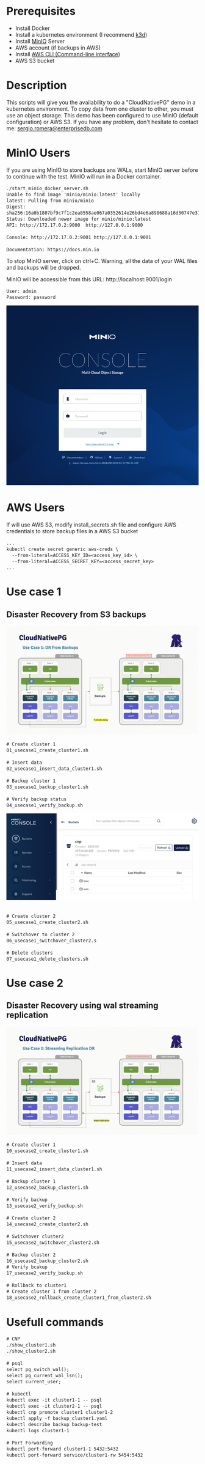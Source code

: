 # Prerequisites
- Install Docker
- Install a kubernetes environment (I recommend [k3d](https://k3d.io/v5.3.0/))
- Install [MinIO](https://min.io/download#/kubernetes) Server
- AWS account (if backups in AWS)
- Install [AWS CLI (Command-line interface)](https://docs.aws.amazon.com/cli/latest/userguide/getting-started-install.html)
- AWS S3 bucket

# Description
This scripts will give you the availability to do a "CloudNativePG" demo in a kubernetes environment.
To copy data from one cluster to other, you must use an object storage. This demo has been configured to use MinIO (default configuration) or AWS S3.
If you have any problem, don't hesitate to contact me: sergio.romera@enterprisedb.com

# MinIO Users
If you are using MinIO to store backups ans WALs, start MinIO server before to continue with the test. MinIO will run in a Docker container.

```
./start_minio_docker_server.sh
Unable to find image 'minio/minio:latest' locally
latest: Pulling from minio/minio
Digest: sha256:16a0b1807bf9c7f1c2ea8558ae067a0352614e26bd4e6a898688a16d30747e31
Status: Downloaded newer image for minio/minio:latest
API: http://172.17.0.2:9000  http://127.0.0.1:9000

Console: http://172.17.0.2:9001 http://127.0.0.1:9001

Documentation: https://docs.min.io
```
To stop MinIO server, click on ctrl+C. Warning, all the data of your WAL files and backups will be dropped.

MinIO will be accessible from this URL: http://localhost:9001/login

```
User: admin
Password: password
```

![](./images/minio_login.png)

# AWS Users
If will use AWS S3, modify install_secrets.sh file and configure AWS credentials to store backup files in a AWS S3 bucket
```
...
kubectl create secret generic aws-creds \
  --from-literal=ACCESS_KEY_ID=<access_key_id> \
  --from-literal=ACCESS_SECRET_KEY=<access_secret_key>
...
```


# Use case 1
## Disaster Recovery from S3 backups
![](./images/cloudnativepg_usecase1.gif)
```
# Create cluster 1
01_usecase1_create_cluster1.sh                       

# Insert data
02_usecase1_insert_data_cluster1.sh                  

# Backup cluster 1
03_usecase1_backup_cluster1.sh                       

# Verify backup status
04_usecase1_verify_backup.sh                         

```
![](./images/minio_bucket_cluster1.png)
```

# Create cluster 2
05_usecase1_create_cluster2.sh                       

# Switchover to cluster 2
06_usecase1_switchover_cluster2.s                    

# Delete clusters
07_usecase1_delete_clusters.sh                       
```

# Use case 2
## Disaster Recovery using wal streaming replication 
![](./images/cloudnativepg_usecase2.gif)

```
# Create cluster 1
10_usecase2_create_cluster1.sh                       

# Insert data
11_usecase2_insert_data_cluster1.sh                  

# Backup cluster 1
12_usecase2_backup_cluster1.sh                       

# Verify backup
13_usecase2_verify_backup.sh                         

# Create cluster 2
14_usecase2_create_cluster2.sh                       

# Switchover cluster2
15_usecase2_switchover_cluster2.sh                   

# Backup cluster 2
16_usecase2_backup_cluster2.sh                       
# Verify bcakup
17_usecase2_verify_backup.sh                         

# Rollback to cluster1
# Create cluster 1 from cluster 2
18_usecase2_rollback_create_cluster1_from_cluster2.sh
```

# Usefull commands
```
# CNP
./show_cluster1.sh
./show_cluster2.sh

# psql
select pg_switch_wal();
select pg_current_wal_lsn();
select current_user;

# kubectl
kubectl exec -it cluster1-1 -- psql
kubectl exec -it cluster2-1 -- psql
kubectl cnp promote cluster1 cluster1-2
kubectl apply -f backup_cluster1.yaml
kubectl describe backup backup-test
kubectl logs cluster1-1

# Port Forwarding
kubectl port-forward cluster1-1 5432:5432
kubectl port-forward service/cluster1-rw 5454:5432
```
